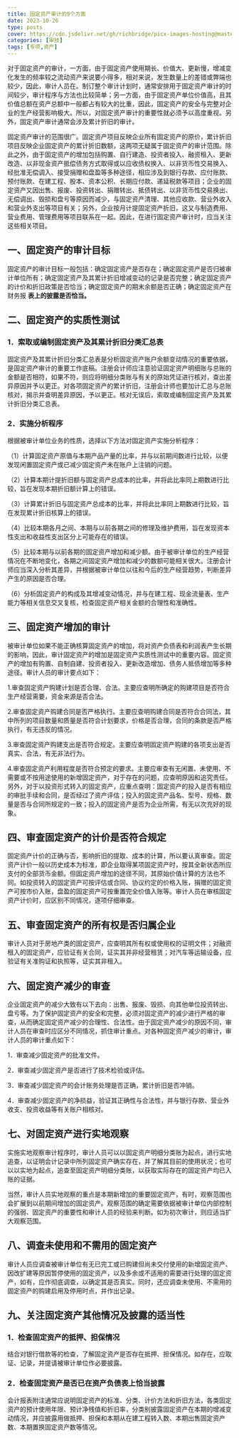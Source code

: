 ```yaml
---
title: 固定资产审计的9个方面
date: 2023-10-26
type: posts
cover: https://cdn.jsdelivr.net/gh/richbridge/picx-images-hosting@master/thumbnail/审技.jpg
categories: [审技]
tags: [专项,资产]
---
```

对于固定资产的审计，一方面，由于固定资产使用期长、价值大、更新慢，增减变化发生的频率较之流动资产来说要小得多，相对来说，发生数量上的差错或弊端也较少，因此，审计人员在。制订整个审计计划时，通常安排用于固定资产审计的时间较少，审计程序与方法也比较简单；另一方面，由于固定资产单位价值高，且其价值总额在资产总额中一般都占有较大的比重，因此，固定资产的安全与完整对企业的生产经营影响极大。所以，对固定资产审计的重要性就必须予以高度重视。另外，固定资产审计通常会涉及累计折旧的审计。

固定资产审计的范围很广。固定资产项目反映企业所有固定资产的原价，累计折旧项目反映企业固定资产的累计折旧数额，这两项无疑属于固定资产的审计范围。除此之外，由于固定资产的增加包括购置、自行建造、投资者投入、融资租入、更新改造、以非现金资产抵偿债务方式取得或以应收债权换入、以非货币性交易换入、经批准无偿调入、接受捐赠和盘盈等多种途径，相应涉及到银行存款、应付账款、预付账款、在建工程、股本、资本公积、长期应付款、递延税款等项目；企业的固定资产又因出售、报废、投资转出、捐赠转出、抵债转出、以非货币性交易换出、无偿调出、毁损和盘亏等原因而减少，与固定资产清理、其他应收款、营业外收入和营业外支出等项目有关；另外，企业按月计提固定资产折旧，这又与制造费用、营业费用、管理费用等项目联系在一起。因此，在进行固定资产审计时，应当关注这些相关项目。

## 一、固定资产的审计目标

固定资产的审计目标一般包括：确定固定资产是否存在；确定固定资产是否归被审计单位所有；确定固定资产及其累计折旧增减变动的记录是否完整；确定固定资产的计价和折旧政策是否恰当；确定固定资产的期末余额是否正确；确定固定资产在财务报 **表上的披露是否恰当。**

## 二、固定资产的实质性测试

### 1．索取或编制固定资产及其累计折旧分类汇总表

固定资产及其累计折旧分类汇总表是分析固定资产账户余额变动情况的重要依据，是固定资产审计的重要工作底稿。注册会计师应注意验证固定资产明细账与总账的金额是否相符，如果不符，则应将明细分类账与有关的原始凭证进行核对，查出差异原因并予以更正。对各项固定资产的累计折旧，注册会计师也要加计汇总与总账核对，揭示并查明差异原因，予以更正。核对无误后，索取或编制固定资产及其累计折旧分类汇总表。

### 2．实施分析程序

根据被审计单位业务的性质，选择以下方法对固定资产实施分析程序：

（1）计算固定资产原值与本期产品产量的比率，并与以前期间数进行比较，以便发现闲置固定资产或已减少固定资产未在账户上注销的问题。

（2）计算本期计提折旧额与固定资产总成本的比率，并将此比率同上期数进行比较，旨在发现本期折旧额计算上的错误。

（3）计算累计折旧与固定资产总成本的比率，并将此比率同上期数进行比较，旨在发现累计折旧核算上的错误。

（4）比较本期各月之间、本期与以前各期之间的修理及维护费用，旨在发现资本性支出和收益性支出区分上可能存在的错误。

（5）比较本期与以前各期的固定资产增加和减少额。由于被审计单位的生产经营情况在不断地变化，各期之间固定资产增加和减少的数额可能相关很大。注册会计师应当深入分析其差异，并根据被审计单位以往和今后的生产经营趋势，判断差异产生的原因是否合理。

（6）分析固定资产的构成及其增减变动情况，并与在建工程、现金流量表、生产能力等相关信息交叉复核，检查固定资产相关金额的合理性和准确性。

## 三、固定资产增加的审计

被审计单位如果不能正确核算固定资产的增加，将对资产负债表和利润表产生长期的影响，因此，审计固定资产的增加是固定资产实质性测试中的重要内容。固定资产的增加有购置、自制自建、投资者投入、更新改造增加、债务人抵债增加等多种途径。审计人员的审计要点如下：

1.审查固定资产购建计划是否合理、合法。主要应查明所确定的购建项目是否符合生产经营需要，资金来源是否合法。

2.审查固定资产购建合同是否严格执行。主要应查明购建合同是否符合合同法，其中所列的项目数量和质量是否符合计划要求，价格是否合理，合同的条款是否严格执行，有无违反的情况。

3.审查固定资产购建支出是否符合规定。主要应查明固定资产购建的各项支出是否真实、合法，有无非法行为。

4.审查固定资产利用程度是否符合预定的要求。主要应审查有无闲置、未使用、不需要或不按用途使用的新增固定资产，对于存在的问题，应查明原因和追究责任。  另外，对于以投资形式转入的固定资产，应重点查明：固定资产的投入是否有相应的审批手续和合同，是否经过了资产评估；投入的固定资产品名、型号、规格、数量是否与合同所规定的一致；投入的固定资产是否为企业所需，有无以次充好的现象。

## 四、审查固定资产的计价是否符合规定

固定资产计价的正确与否，影响折旧的提取、成本的计算，所以要认真审查。固定资产计价一般以历史成本为标准，即企业取得某项固定资产时，按其全新状态所应支付的全部货币金额。但固定资产增加的途径不同，其原始价值计算的方法也不同。如投资转入的固定资产可按评估或合同、协议约定的价格入账，捐赠的固定资产可按市价入账，盘盈的固定资产可按重置完全价值入账等。审计人员在审核固定资产计价时，应区别不同情况，逐项仔细审查。

## 五、审查固定资产的所有权是否归属企业

审计人员对于房地产类的固定资产，应查明其所有权或使用权的证明文件；对融资租入的固定资产，应验证有关合同，证实其并非经营租赁；对汽车等运输设备，应验证有关准购证和执照等，证实其非租入。

## 六、固定资产减少的审查

企业固定资产的减少大致有以下去向：出售、报废、毁损、向其他单位投资转出、盘亏等。为了保护固定资产的安全和完整，必须对固定资产的减少进行严格的审查，从而确定固定资产减少的合理性、合法性。由于固定资产减少的原因不同，审计人员在审查时应区分不同情况，抓住审计重点。对各种固定资产减少的审计，审计人员的审计重点如下：

1．审查减少固定资产的批准文件。

2．审查减少固定资产是否进行了技术检验或评估。

3．审查减少固定资产的会计账务处理是否正确，累计折旧是否冲销。

4．审查减少固定资产的净损益，验证其正确性与合法性，并与银行存款、营业外收支、投资收益等有关账户相核对。

## 七、对固定资产进行实地观察

实施实地观察审计程序时，审计人员可以以固定资产明细分类账为起点，进行实地追查，以证明会计记录中所列固定资产确实存在，并了解其目前的使用状况；也可以以实地为起点，追查至固定资产明细分类账，以获取实际存在的固定资产均已入账的证据。

当然，审计人员实地观察的重点是本期新增加的重要固定资产，有时，观察范围也会扩展到以前期间增加的固定资产。观察范围的确定需要依据被审计单位内部控制的强弱、固定资产的重要性和审计人员的经验来判断。如为初次审计，则应适当扩大观察范围。

## 八、调查未使用和不需用的固定资产

审计人员应调查被审计单位有无已完工或已购建但尚未交付使用的新增固定资产、因改扩建等原因暂停使用的固定资产，以及多余或不适用的需要进行处理的固定资产，如有，应作彻底调查，以确定其是否真实。同时，还应调查未使用、不需用的固定资产的购建启用及停用时点，并作出记录。  　

## 九、关注固定资产其他情况及披露的适当性　

### 1．检查固定资产的抵押、担保情况

结合对银行借款等的检查，了解固定资产是否存在抵押、担保情况。如存在，应取证、记录，并提请被审计单位作必要披露。

### 2．检查固定资产是否已在资产负债表上恰当披露

会计报表附注通常应说明固定资产的标准、分类、计价方法和折旧方法，各类固定资产的预计使用年限、预计净残值和折旧率，分类别披露固定资产在本期的增减变动情况，并应披露用做抵押、担保和本期从在建工程转入数、本期出售固定资产数、本期置换固定资产数等情况。
